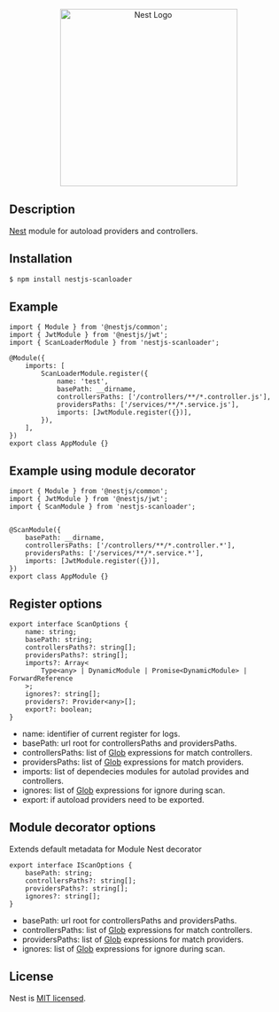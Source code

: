 <p align="center">
  <a href="http://nestjs.com/" target="blank"><img src="https://nestjs.com/img/logo_text.svg" width="320" alt="Nest Logo" /></a>
</p>

## Description

[Nest](https://github.com/nestjs/nest) module for autoload providers and controllers.

## Installation

```bash
$ npm install nestjs-scanloader
```

## Example

```TS
import { Module } from '@nestjs/common';
import { JwtModule } from '@nestjs/jwt';
import { ScanLoaderModule } from 'nestjs-scanloader';

@Module({
    imports: [
        ScanLoaderModule.register({
            name: 'test',
            basePath: __dirname,
            controllersPaths: ['/controllers/**/*.controller.js'],
            providersPaths: ['/services/**/*.service.js'],
            imports: [JwtModule.register({})],
        }),
    ],
})
export class AppModule {}
```

## Example using module decorator

```TS
import { Module } from '@nestjs/common';
import { JwtModule } from '@nestjs/jwt';
import { ScanModule } from 'nestjs-scanloader';


@ScanModule({
    basePath: __dirname,
    controllersPaths: ['/controllers/**/*.controller.*'],
    providersPaths: ['/services/**/*.service.*'],
    imports: [JwtModule.register({})],
})
export class AppModule {}
```

## Register options

```TS
export interface ScanOptions {
    name: string;
    basePath: string;
    controllersPaths?: string[];
    providersPaths?: string[];
    imports?: Array<
        Type<any> | DynamicModule | Promise<DynamicModule> | ForwardReference
    >;
    ignores?: string[];
    providers?: Provider<any>[];
    export?: boolean;
}
```

-   name: identifier of current register for logs.
-   basePath: url root for controllersPaths and providersPaths.
-   controllersPaths: list of [Glob](https://www.npmjs.com/package/glob) expressions for match controllers.
-   providersPaths: list of [Glob](https://www.npmjs.com/package/glob) expressions for match providers.
-   imports: list of dependecies modules for autolad provides and controllers.
-   ignores: list of [Glob](https://www.npmjs.com/package/glob) expressions for ignore during scan.
-   export: if autoload providers need to be exported.

## Module decorator options

Extends default metadata for Module Nest decorator

```TS
export interface IScanOptions {
    basePath: string;
    controllersPaths?: string[];
    providersPaths?: string[];
    ignores?: string[];
}
```

-   basePath: url root for controllersPaths and providersPaths.
-   controllersPaths: list of [Glob](https://www.npmjs.com/package/glob) expressions for match controllers.
-   providersPaths: list of [Glob](https://www.npmjs.com/package/glob) expressions for match providers.
-   ignores: list of [Glob](https://www.npmjs.com/package/glob) expressions for ignore during scan.

## License

Nest is [MIT licensed](LICENSE).
